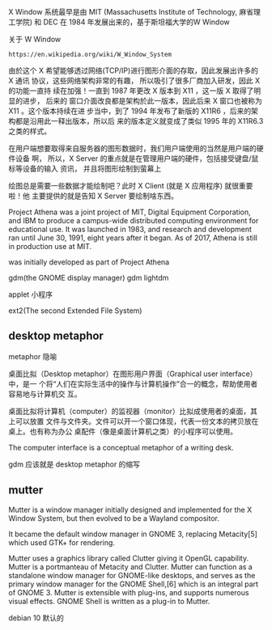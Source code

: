 X Window 系统最早是由 MIT (Massachusetts Institute of Technology, 麻省理工学院)
和 DEC 在 1984 年发展出来的，基于斯坦福大学的W Window

关于 W Window

    https://en.wikipedia.org/wiki/W_Window_System

由於这个 X 希望能够透过网络(TCP/IP)进行图形介面的存取，因此发展出许多的 X 通讯
协议，这些网络架构非常的有趣， 所以吸引了很多厂商加入研发，因此 X 的功能一直持
续在加强！一直到 1987 年更改 X 版本到 X11 ，这一版 X 取得了明显的进步， 后来的
窗口介面改良都是架构於此一版本，因此后来 X 窗口也被称为 X11 。这个版本持续在进
步当中，到了 1994 年发布了新版的 X11R6 ，后来的架构都是沿用此一释出版本，所以后
来的版本定义就变成了类似 1995 年的 X11R6.3 之类的样式。

在用户端想要取得来自服务器的图形数据时，我们用户端使用的当然是用户端的硬件设备
啊， 所以，X Server 的重点就是在管理用户端的硬件，包括接受键盘/鼠标等设备的输入
资讯， 并且将图形绘制到萤幕上

绘图总是需要一些数据才能绘制吧？此时 X Client (就是 X 应用程序) 就很重要啦！他
主要提供的就是告知 X Server 要绘制啥东西。

Project Athena was a joint project of MIT, Digital Equipment Corporation, and
IBM to produce a campus-wide distributed computing environment for educational
use. It was launched in 1983, and research and development ran until June 30,
1991, eight years after it began. As of 2017, Athena is still in production use
at MIT. 

was initially developed as part of Project Athena

gdm(the GNOME display manager)
    gdm
    lightdm

applet 小程序

ext2(The second Extended File System)



## desktop metaphor

metaphor 隐喻

桌面比拟（Desktop metaphor）在图形用户界面（Graphical user interface）中，是一
个将“人们在实际生活中的操作与计算机操作”合一的概念，帮助使用者容易地与计算机交
互。

桌面比拟将计算机（computer）的监视器（monitor）比拟成使用者的桌面，其上可以放置
文件与文件夹。文件可以开一个窗口体现，代表一份文本的拷贝放在桌上。也有称为办公
桌配件（像是桌面计算机之类）的小程序可以使用。

The computer interface is a conceptual metaphor of a writing desk.

gdm 应该就是 desktop metaphor 的缩写




## mutter

Mutter is a window manager initially designed and implemented for the X Window
System, but then evolved to be a Wayland compositor. 

It became the default window manager in GNOME 3, replacing Metacity[5] which
used GTK+ for rendering.

Mutter uses a graphics library called Clutter giving it OpenGL capability.
Mutter is a portmanteau of Metacity and Clutter. Mutter can function as a
standalone window manager for GNOME-like desktops, and serves as the primary
window manager for the GNOME Shell,[6] which is an integral part of GNOME 3.
Mutter is extensible with plug-ins, and supports numerous visual effects. GNOME
Shell is written as a plug-in to Mutter.

debian 10 默认的



